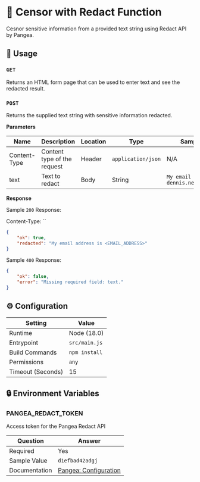 # 🛑 Censor with Redact Function

Cesnor sensitive information from a provided text string using Redact API by Pangea.

## 🧰 Usage

### `GET`

Returns an HTML form page that can be used to enter text and see the redacted result.

### `POST`

Returns the supplied text string with sensitive information redacted.

**Parameters**

| Name         | Description                 | Location | Type               | Sample Value                                 |
| ------------ | --------------------------- | -------- | ------------------ | -------------------------------------------- |
| Content-Type | Content type of the request | Header   | `application/json` | N/A                                          |
| text         | Text to redact              | Body     | String             | `My email address is dennis.nedry@ingen.com` |

**Response**

Sample `200` Response:

Content-Type: ``

```json
{
    "ok": true,
    "redacted": "My email address is <EMAIL_ADDRESS>"
}
```

Sample `400` Response:

```json
{
    "ok": false,
    "error": "Missing required field: text."
}

```

## ⚙️ Configuration

| Setting           | Value         |
| ----------------- | ------------- |
| Runtime           | Node (18.0)   |
| Entrypoint        | `src/main.js` |
| Build Commands    | `npm install` |
| Permissions       | `any`         |
| Timeout (Seconds) | 15            |

## 🔒 Environment Variables

### PANGEA_REDACT_TOKEN

Access token for the Pangea Redact API

| Question      | Answer                                                                                  |
| ------------- | --------------------------------------------------------------------------------------- |
| Required      | Yes                                                                                     |
| Sample Value  | `d1efbad42adgj`                                                                         |
| Documentation | [Pangea: Configuration](https://pangea.cloud/docs/redact/getting-started/configuration) |
